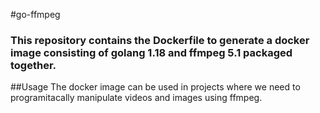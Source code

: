 #go-ffmpeg
### This repository contains the Dockerfile to generate a docker image consisting of golang 1.18 and ffmpeg 5.1 packaged together.

##Usage
The docker image can be used in projects where we need to programitacally manipulate videos and images using ffmpeg.
